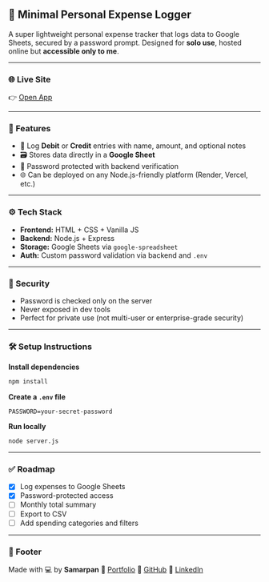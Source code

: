 

## 💸 Minimal Personal Expense Logger

A super lightweight personal expense tracker that logs data to Google Sheets, secured by a password prompt. Designed for **solo use**, hosted online but **accessible only to me**.

---

### 🌐 Live Site

👉 [Open App](https://expensetracker1-5642.onrender.com/)


---

### 🚀 Features

* 🧾 Log **Debit** or **Credit** entries with name, amount, and optional notes
* 🗃 Stores data directly in a **Google Sheet**
* 🔐 Password protected with backend verification
* 🌐 Can be deployed on any Node.js-friendly platform (Render, Vercel, etc.)

---

### ⚙️ Tech Stack

* **Frontend:** HTML + CSS + Vanilla JS
* **Backend:** Node.js + Express
* **Storage:** Google Sheets via `google-spreadsheet`
* **Auth:** Custom password validation via backend and `.env`

---

### 🔐 Security

* Password is checked only on the server
* Never exposed in dev tools
* Perfect for private use (not multi-user or enterprise-grade security)

---

### 🛠️ Setup Instructions


 **Install dependencies**

```bash
npm install
```

 **Create a `.env` file**

```env
PASSWORD=your-secret-password

```

 **Run locally**

```bash
node server.js
```

---

### ✅ Roadmap

* [x] Log expenses to Google Sheets
* [x] Password-protected access
* [ ] Monthly total summary
* [ ] Export to CSV
* [ ] Add spending categories and filters

---



### 📌 Footer

Made with 💻 by **Samarpan**
🔗 [Portfolio](https://owsam22.github.io/portfolio/)
🐙 [GitHub](https://github.com/owsam22)
💼 [LinkedIn](https://linkedin.com/in/samarpan22)

